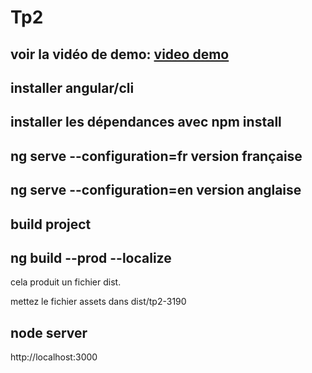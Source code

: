 # Tp2
## voir la vidéo de demo: [video demo](https://drive.google.com/drive/folders/1g5_CuSx3KFXxXgAVbEVG3VrDLplNtkf0?usp=sharing)

## installer angular/cli
## installer les dépendances avec npm install
## ng serve --configuration=fr version française
## ng serve --configuration=en version anglaise


## build project

## ng build --prod --localize

cela produit un fichier dist.

mettez le fichier assets dans dist/tp2-3190

## node server

http://localhost:3000
